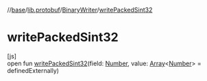 //[base](../../../index.md)/[lib.protobuf](../index.md)/[BinaryWriter](index.md)/[writePackedSint32](write-packed-sint32.md)

# writePackedSint32

[js]\
open fun [writePackedSint32](write-packed-sint32.md)(field: [Number](https://kotlinlang.org/api/latest/jvm/stdlib/kotlin/-number/index.html), value: [Array](https://kotlinlang.org/api/latest/jvm/stdlib/kotlin/-array/index.html)&lt;[Number](https://kotlinlang.org/api/latest/jvm/stdlib/kotlin/-number/index.html)&gt; = definedExternally)
